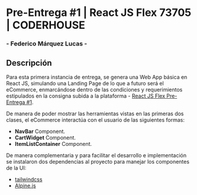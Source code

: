 # Pre-Entrega #1 | React JS Flex 73705 | CODERHOUSE

### - Federico Márquez Lucas -

## Descripción
Para esta primera instancia de entrega, se genera una Web App básica en React JS, simulando una Landing Page de lo que a futuro será el eCommerce, enmarcándose dentro de las condiciones y requerimientos estipulados en la consigna subida a la plataforma - [React JS Flex Pre-Entrega #1]([https://docs.google.com/presentation/d/1G6YBej6icFVkGUebNWEhaHCaGtBOoC1vepL-J9yoKyk/edit#slide=id.p1](https://docs.google.com/presentation/d/1NvJYMWwR6Hw6qckVk_JlIpIKm1RPSl3R9cF2cxmI8fk/edit#slide=id.g11e19b6b608_0_6)).

De manera de poder mostrar las herramientas vistas en las primeras dos clases, el eCommerce interactúa con el usuario de las siguientes formas:
- **NavBar** Component.
- **CartWidget** Component.
- **ItemListContainer** Component.

De manera complementaria y para facilitar el desarrollo e implementación se instalaron dos dependencias al proyecto para manejar los componentes de la UI:
- [tailwindcss](https://v3.tailwindcss.com/)
- [Alpine.js](https://alpinejs.dev/)
